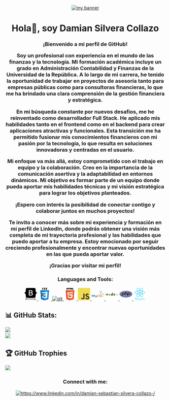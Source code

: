 
<p align="center">
  <a href="https://www.linkedin.com/in/damian-sebastian-silvera-collazo-/" target="_blank" rel="noreferrer"><img src="https://i.ibb.co/4ZhQTZp/banner.jpg" alt="my banner"></a></p>

<h1 align="center">Hola👋, soy Damian Silvera Collazo</h1>
<h3 align="center">¡Bienvenido a mi perfil de GitHub! 
  
Soy un profesional con experiencia en el mundo de las finanzas y la tecnología. Mi formación académica incluye un grado en Administración Contabilidad y Finanzas de la Universidad de la República. A lo largo de mi carrera, he tenido la oportunidad de trabajar en proyectos de asesoría tanto para empresas públicas como para consultoras financieras, lo que me ha brindado una clara comprensión de la gestión financiera y estratégica.

En mi búsqueda constante por nuevos desafios, me he reinventado como desarrollador Full Stack. He aplicado mis habilidades tanto en el frontend como en el backend para crear aplicaciones atractivas y funcionales. Esta transición me ha permitido fusionar mis conocimientos financieros con mi pasión por la tecnología, lo que resulta en soluciones innovadoras y centradas en el usuario.

Mi enfoque va más allá, estoy comprometido con el trabajo en equipo y la colaboración. Creo en la importancia de la comunicación asertiva y la adaptabilidad en entornos dinámicos. Mi objetivo es formar parte de un equipo donde pueda aportar mis habilidades técnicas y mi visión estratégica para lograr los objetivos planteados.

 ¡Espero con interés la posibilidad de conectar contigo y colaborar juntos en muchos proyectos!

Te invito a conocer más sobre mi experiencia y formación en mi perfil de LinkedIn, donde podrás obtener una visión más completa de mi trayectoria profesional y las habilidades que puedo aportar a tu empresa. Estoy emocionado por seguir creciendo profesionalmente y encontrar nuevas oportunidades en las que pueda aportar valor. 

¡Gracias por visitar mi perfil!</h3>

<h3 align="center">Languages and Tools:</h3>
<p align="center"> <a href="https://getbootstrap.com" target="_blank" rel="noreferrer"> <img src="https://raw.githubusercontent.com/devicons/devicon/master/icons/bootstrap/bootstrap-plain-wordmark.svg" alt="bootstrap" width="40" height="40"/> </a>
<a href="https://www.w3schools.com/css/" target="_blank" rel="noreferrer"> <img src="https://raw.githubusercontent.com/devicons/devicon/master/icons/css3/css3-original-wordmark.svg" alt="css3" width="40" height="40"/> </a> <a href="https://git-scm.com/" target="_blank" rel="noreferrer"> <img src="https://www.vectorlogo.zone/logos/git-scm/git-scm-icon.svg" alt="git" width="40" height="40"/> </a> <a href="https://www.w3.org/html/" target="_blank" rel="noreferrer"> <img src="https://raw.githubusercontent.com/devicons/devicon/master/icons/html5/html5-original-wordmark.svg" alt="html5" width="40" height="40"/> </a> <a href="https://developer.mozilla.org/en-US/docs/Web/JavaScript" target="_blank" rel="noreferrer"> <img src="https://raw.githubusercontent.com/devicons/devicon/master/icons/javascript/javascript-original.svg" alt="javascript" width="40" height="40"/> </a> <a href="https://www.mysql.com/" target="_blank" rel="noreferrer"> <img src="https://raw.githubusercontent.com/devicons/devicon/master/icons/mysql/mysql-original-wordmark.svg" alt="mysql" width="40" height="40"/> </a> <a href="https://nodejs.org" target="_blank" rel="noreferrer"> <img src="https://raw.githubusercontent.com/devicons/devicon/master/icons/nodejs/nodejs-original-wordmark.svg" alt="nodejs" width="40" height="40"/> </a> <a href="https://www.php.net" target="_blank" rel="noreferrer"> <img src="https://raw.githubusercontent.com/devicons/devicon/master/icons/php/php-original.svg" alt="php" width="40" height="40"/> </a> <a href="https://reactjs.org/" target="_blank" rel="noreferrer"> <img src="https://raw.githubusercontent.com/devicons/devicon/master/icons/react/react-original-wordmark.svg" alt="react" width="40" height="40"/> </a> </p>

## 📊 GitHub Stats:
![](https://github-readme-streak-stats.herokuapp.com/?user=damiansebastians&theme=react&hide_border=true)<br/>
![](https://github-readme-stats.vercel.app/api/top-langs/?username=damiansebastians&theme=react&hide_border=true&exclude_repo=mirandaHotel-php-docker,mirandaHotel-php&hide=css,handlebars,blade&count_private=true&layout=compact)

## 🏆 GitHub Trophies
![](https://github-profile-trophy.vercel.app/?username=damiansebastians&theme=radical&no-frame=false&no-bg=false&margin-w=4)


<h3 align="center">Connect with me:</h3>
<p align="center">
<a href="https://www.linkedin.com/in/damian-sebastian-silvera-collazo-/" target="blank"><img align="center" src="https://raw.githubusercontent.com/rahuldkjain/github-profile-readme-generator/master/src/images/icons/Social/linked-in-alt.svg" alt="https://www.linkedin.com/in/damian-sebastian-silvera-collazo-/" height="30" width="40" /></a>
</p>
